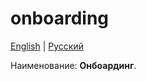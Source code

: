 # onboarding

[English](onboarding.md) | [Русский](onboarding.ru.md)

Наименование: **Онбоардинг**.
